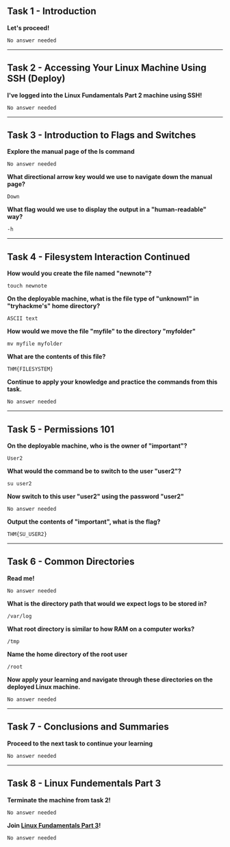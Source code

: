 ## Task 1 - Introduction
**Let's proceed!**

`No answer needed`

------------
## Task 2 - Accessing Your Linux Machine Using SSH (Deploy)
**I've logged into the Linux Fundamentals Part 2 machine using SSH!**

`No answer needed`

------------
## Task 3 - Introduction to Flags and Switches
**Explore the manual page of the ls command**

`No answer needed`

**What directional arrow key would we use to navigate down the manual page?**

`Down`

**What flag would we use to display the output in a "human-readable" way?**

`-h`

------------
## Task 4 - Filesystem Interaction Continued
**How would you create the file named "newnote"?**

`touch newnote`

**On the deployable machine, what is the file type of "unknown1" in "tryhackme's" home directory?**

`ASCII text`

**How would we move the file "myfile" to the directory "myfolder"**

`mv myfile myfolder`

**What are the contents of this file?**

`THM{FILESYSTEM}`

**Continue to apply your knowledge and practice the commands from this task.**

`No answer needed`

------------
## Task 5 - Permissions 101
**On the deployable machine, who is the owner of "important"?**

`User2`

**What would the command be to switch to the user "user2"?**

`su user2`

**Now switch to this user "user2" using the password "user2"**

`No answer needed`

**Output the contents of "important", what is the flag?**

`THM{SU_USER2}`

------------
## Task 6 - Common Directories
**Read me!**

`No answer needed`

**What is the directory path that would we expect logs to be stored in?**

`/var/log`

**What root directory is similar to how RAM on a computer works?**

`/tmp`

**Name the home directory of the root user**

`/root`

**Now apply your learning and navigate through these directories on the deployed Linux machine.**

`No answer needed`

------------
## Task 7 - Conclusions and Summaries
**Proceed to the next task to continue your learning**

`No answer needed`

------------
## Task 8 - Linux Fundementals Part 3
**Terminate the machine from task 2!**

`No answer needed`

**Join [Linux Fundamentals Part 3](https://tryhackme.com/jr/linuxfundamentalspart3 "Linux Fundamentals Part 3")!**

`No answer needed`
